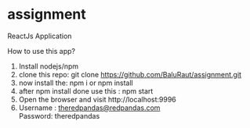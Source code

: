 # assignment
ReactJs Application

How to use this app?

 1. Install nodejs/npm 
 2. clone this repo: git clone https://github.com/BaluRaut/assignment.git
 3. now install the: npm i or npm install
 4. after npm install done use this : npm start
 5. Open the browser and visit http://localhost:9996
 6.  Username : theredpandas@redpandas.com  
     Password: theredpandas
